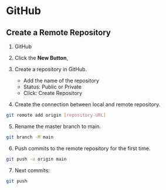 # GitHub

## Create a Remote Repository

1. GitHub

2. Click the **New Button**,

3. Create a repository in GitHub.
   - Add the name of the repository
   - Status: Public or Private
   - Click: Create Repository

4. Create the connection between local and remote repository.
```bash
git remote add origin [repository-URL]
```

5. Rename the master branch to main.
```bash
git branch -M main
```

6. Push commits to the remote repository for the first time.
```bash
git push -u origin main
```

7. Next commits:
```bash
git push
```